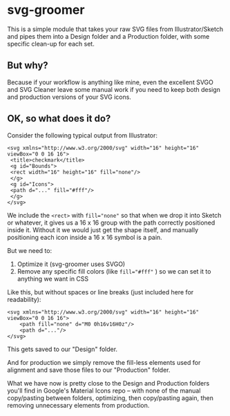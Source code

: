# svg-groomer

This is a simple module that takes your raw SVG files from Illustrator/Sketch and pipes them into a Design folder and a Production folder, with some specific clean-up for each set.

## But why?

Because if your workflow is anything like mine, even the excellent SVGO and SVG Cleaner leave some manual work if you need to keep both design and production versions of your SVG icons.

## OK, so what does it do?

Consider the following typical output from Illustrator:

    <svg xmlns="http://www.w3.org/2000/svg" width="16" height="16" viewBox="0 0 16 16">
     <title>checkmark</title>
     <g id="Bounds">
     <rect width="16" height="16" fill="none"/>
     </g>
     <g id="Icons">
     <path d="..." fill="#fff"/>
     </g>
    </svg>

We include the `<rect>` with `fill="none"` so that when we drop it into Sketch or whatever, it gives us a 16 x 16 group with the path correctly positioned inside it. Without it we would just get the shape itself, and manually positioning each icon inside a 16 x 16 symbol is a pain.

But we need to:

1. Optimize it (svg-groomer uses SVGO)
1. Remove any specific fill colors (like `fill="#fff"` ) so we can set it to anything we want in CSS

Like this, but without spaces or line breaks (just included here for readability):

    <svg xmlns="http://www.w3.org/2000/svg" width="16" height="16" viewBox="0 0 16 16">
    	<path fill="none" d="M0 0h16v16H0z"/>
    	<path d="..."/>
    </svg>

This gets saved to our "Design" folder. 

And for production we simply remove the fill-less elements used for alignment and save those files to our "Production" folder.

What we have now is pretty close to the Design and Production folders you'll find in Google's Material Icons repo – with none of the manual copy/pasting between folders, optimizing, then copy/pasting again, then removing unnecessary elements from production.